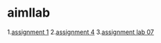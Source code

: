 # aimllab 
1.[assignment 1](https://github.com/somarthinimesh/aimllab/blob/main/Untitled1.ipynb)
2.[assignment 4](https://github.com/somarthinimesh/aimllab/blob/main/Lab04.ipynb)
3.[assignment lab 07](https://github.com/somarthinimesh/aimllab/blob/main/AIML_Lab_07.ipynb)
